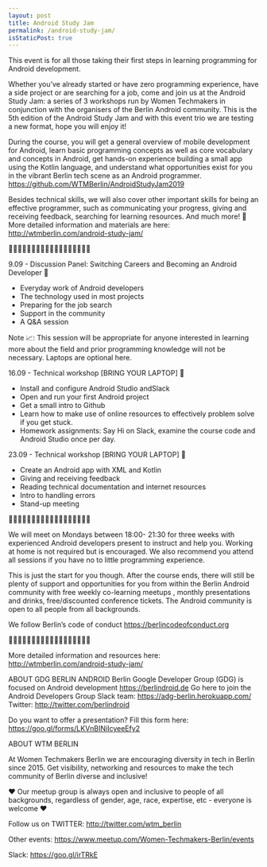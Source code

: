 ```yaml
---
layout: post
title: Android Study Jam
permalink: /android-study-jam/
isStaticPost: true
---
```

<img class="img-responsive feature-image" src="{{ site.baseurl }}/img/posts/android-study-jam.jpg" style="display:none">

This event is for all those taking their first steps in learning programming for Android development.

Whether you’ve already started or have zero programming experience, have a side project or are searching for a job, come and join us at the Android Study Jam: a series of 3 workshops run by Women Techmakers in conjunction with the organisers of the Berlin Android community. This is the 5th edition of the Android Study Jam and with this event trio we are testing a new format, hope you will enjoy it! 

During the course, you will get a general overview of mobile development for Android, learn basic programming concepts as well as core vocabulary and concepts in Android, get hands-on experience building a small app using the Kotlin language, and understand what opportunities exist for you in the vibrant Berlin tech scene as an Android programmer. https://github.com/WTMBerlin/AndroidStudyJam2019

Besides technical skills, we will also cover other important skills for being an effective programmer, such as communicating your progress, giving and receiving feedback, searching for learning resources. And much more! 🚀
More detailed information and materials are here: http://wtmberlin.com/android-study-jam/

👩🏾‍💻👩🏾‍💻👩🏾‍💻👩🏾‍💻👩🏾‍💻👩🏾‍💻

9.09 - Discussion Panel: Switching Careers and Becoming an Android Developer 💾
- Everyday work of Android developers
- The technology used in most projects
- Preparing for the job search
- Support in the community
- A Q&A session

Note 📈: This session will be appropriate for anyone interested in learning more about the field and prior programming knowledge will not be necessary. Laptops are optional here.

16.09 - Technical workshop [BRING YOUR LAPTOP] 💾
- Install and configure Android Studio andSlack
- Open and run your first Android project
- Get a small intro to Github
- Learn how to make use of online resources to effectively problem solve if you get stuck.
- Homework assignments: Say Hi on Slack, examine the course code and Android Studio once per day.

23.09 - Technical workshop [BRING YOUR LAPTOP] 💾
- Create an Android app with XML and Kotlin
- Giving and receiving feedback
- Reading technical documentation and internet resources
- Intro to handling errors
- Stand-up meeting

👩🏾‍💻👩🏾‍💻👩🏾‍💻👩🏾‍💻👩🏾‍💻👩🏾‍💻

We will meet on Mondays between 18:00- 21:30 for three weeks with experienced Android developers present to instruct and help you. Working at home is not required but is encouraged. We also recommend you attend all sessions if you have no to little programming experience.

This is just the start for you though. After the course ends, there will still be plenty of support and opportunities for you from within the Berlin Android community with free weekly co-learning meetups , monthly presentations and drinks, free/discounted conference tickets. The Android community is open to all people from all backgrounds.

We follow Berlin’s code of conduct https://berlincodeofconduct.org

👩🏾‍💻👩🏾‍💻👩🏾‍💻👩🏾‍💻👩🏾‍💻👩🏾‍💻

More detailed information and resources here: http://wtmberlin.com/android-study-jam/

ABOUT GDG BERLIN ANDROID
Berlin Google Developer Group (GDG) is focused on Android development https://berlindroid.de
Go here to join the Android Developers Group Slack team: https://adg-berlin.herokuapp.com/
Twitter:
http://twitter.com/berlindroid

Do you want to offer a presentation? Fill this form here: https://goo.gl/forms/LKVnBINiIcyeeEfy2

ABOUT WTM BERLIN

At Women Techmakers Berlin we are encouraging diversity in tech in Berlin since 2015. Get visibility, networking and resources to make the tech community of Berlin diverse and inclusive!

❤ Our meetup group is always open and inclusive to people of all backgrounds, regardless of gender, age, race, expertise, etc - everyone is welcome ❤

Follow us on TWITTER:
http://twitter.com/wtm_berlin

Other events:
https://www.meetup.com/Women-Techmakers-Berlin/events

Slack: https://goo.gl/irTRkE
